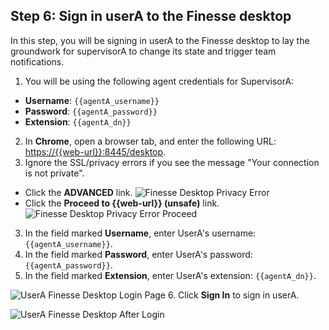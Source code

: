 ## Step 6: Sign in userA to the Finesse desktop

In this step, you will be signing in userA to the Finesse desktop to lay the groundwork for supervisorA to change its state and trigger team notifications.

1. You will be using the following agent credentials for SupervisorA:
 * **Username**: ``{{agentA_username}}``
 * **Password**: ``{{agentA_password}}``
 * **Extension**: ``{{agentA_dn}}``
2. In **Chrome**, open a browser tab, and enter the following URL: <a href="https://{{web-url}}:8445/desktop" target="_blank">https://{{web-url}}:8445/desktop</a>.
3. Ignore the SSL/privacy errors if you see the message "Your connection is not private".
 * Click the **ADVANCED** link.
   ![Finesse Desktop Privacy Error](/posts/files/finesse-basic-supervisor-rest-apis-with-xmpp-events/assets/images/privacy-error.jpg)
 * Click the **Proceed to {{web-url}} (unsafe)** link.
   ![Finesse Desktop Privacy Error Proceed](/posts/files/finesse-basic-supervisor-rest-apis-with-xmpp-events/assets/images/privacy-error-proceed.jpg)

3. In the field marked **Username**, enter UserA's username: ``{{agentA_username}}``.
4. In the field marked **Password**, enter UserA's password: ``{{agentA_password}}``.
5. In the field marked **Extension**, enter UserA's extension: ``{{agentA_dn}}``.

 ![UserA Finesse Desktop Login Page](/posts/files/finesse-basic-supervisor-rest-apis-with-xmpp-events/assets/images/user-a-finesse-desktop.jpg)
6. Click **Sign In** to sign in userA.

 ![UserA Finesse Desktop After Login](/posts/files/finesse-basic-supervisor-rest-apis-with-xmpp-events/assets/images/user-a-finesse-desktop-after-login.jpg)
